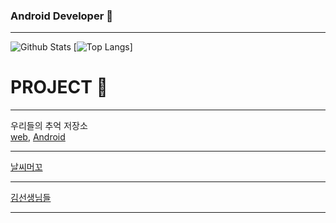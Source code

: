 
### Android Developer 👋
___
![Github Stats](https://github-readme-stats.vercel.app/api?username=aoqnwnd&show_icons=true)
[![Top Langs](https://github-readme-stats.vercel.app/api/top-langs/?username=aoqnwnd)]

# PROJECT 📃
___
우리들의 추억 저장소<br>
[web](https://github.com/aoqnwnd/OurMemoryWeb), [Android](https://github.com/aoqnwnd/OurMemoryMobile)
___


[날씨머꼬](https://github.com/SANDY-9/Project_NSMGG)
___


[김선생님들](https://github.com/aoqnwnd/gimbab)
___


<!--
**aoqnwnd/aoqnwnd** is a ✨ _special_ ✨ repository because its `README.md` (this file) appears on your GitHub profile.

Here are some ideas to get you started:

- 🔭 I’m currently working on ...
- 🌱 I’m currently learning ...
- 👯 I’m looking to collaborate on ...
- 🤔 I’m looking for help with ...
- 💬 Ask me about ...
- 📫 How to reach me: ...
- 😄 Pronouns: ...
- ⚡ Fun fact: ...
-->

